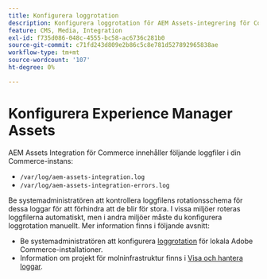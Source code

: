 ```yaml
---
title: Konfigurera loggrotation
description: Konfigurera loggrotation för AEM Assets-integrering för Commerce.
feature: CMS, Media, Integration
exl-id: f735d086-048c-4555-bc58-ac6736c281b0
source-git-commit: c71fd243d809e2b86c5c8e781d527892965838ae
workflow-type: tm+mt
source-wordcount: '107'
ht-degree: 0%

---
```


# Konfigurera Experience Manager Assets

AEM Assets Integration för Commerce innehåller följande loggfiler i din Commerce-instans:

- `/var/log/aem-assets-integration.log`
- `/var/log/aem-assets-integration-errors.log`

Be systemadministratören att kontrollera loggfilens rotationsschema för dessa loggar för att förhindra att de blir för stora. I vissa miljöer roteras loggfilerna automatiskt, men i andra miljöer måste du konfigurera loggrotation manuellt. Mer information finns i följande avsnitt:

- Be systemadministratören att konfigurera [loggrotation](https://experienceleague.adobe.com/docs/commerce-operations/installation-guide/next-steps/configuration.html?lang=sv-SE#server-settings) för lokala Adobe Commerce-installationer.
- Information om projekt för molninfrastruktur finns i [Visa och hantera loggar](https://experienceleague.adobe.com/docs/commerce-cloud-service/user-guide/develop/test/log-locations.html?lang=sv-SE).
